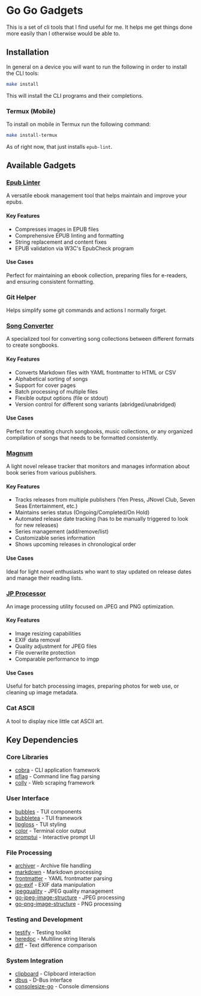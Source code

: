 # Go Go Gadgets

This is a set of cli tools that I find useful for me. It helps me get things done more easily than I otherwise would
be able to.

## Installation

In general on a device you will want to run the following in order to install the CLI tools:

``` bash
make install
```

This will install the CLI programs and their completions.

### Termux (Mobile)

To install on mobile in Termux run the following command:

``` bash
make install-termux
```

As of right now, that just installs `epub-lint`.

## Available Gadgets

### [Epub Linter](./epub-lint/README.md)

A versatile ebook management tool that helps maintain and improve your epubs.

#### Key Features

- Compresses images in EPUB files
- Comprehensive EPUB linting and formatting
- String replacement and content fixes
- EPUB validation via W3C's EpubCheck program

#### Use Cases

Perfect for maintaining an ebook collection, preparing files for e-readers, and ensuring consistent formatting.

### Git Helper

Helps simplify some git commands and actions I normally forget.

### [Song Converter](./song-converter/README.md)

A specialized tool for converting song collections between different formats to create songbooks.

#### Key Features

- Converts Markdown files with YAML frontmatter to HTML or CSV
- Alphabetical sorting of songs
- Support for cover pages
- Batch processing of multiple files
- Flexible output options (file or stdout)
- Version control for different song variants (abridged/unabridged)

#### Use Cases

Perfect for creating church songbooks, music collections, or any organized compilation of songs that needs to be formatted consistently.

### [Magnum](./magnum/README.md)

A light novel release tracker that monitors and manages information about book series from various publishers.

#### Key Features

- Tracks releases from multiple publishers (Yen Press, JNovel Club, Seven Seas Entertainment, etc.)
- Maintains series status (Ongoing/Completed/On Hold)
- Automated release date tracking (has to be manually triggered to look for new releases)
- Series management (add/remove/list)
- Customizable series information
- Shows upcoming releases in chronological order

#### Use Cases

Ideal for light novel enthusiasts who want to stay updated on release dates and manage their reading lists.

### [JP Processor](./jp-proc/README.md)

An image processing utility focused on JPEG and PNG optimization.

#### Key Features

- Image resizing capabilities
- EXIF data removal
- Quality adjustment for JPEG files
- File overwrite protection
- Comparable performance to imgp

#### Use Cases

Useful for batch processing images, preparing photos for web use, or cleaning up image metadata.

### Cat ASCII

A tool to display nice little cat ASCII art.

## Key Dependencies

### Core Libraries
- [cobra](https://github.com/spf13/cobra) - CLI application framework
- [pflag](https://github.com/spf13/pflag) - Command line flag parsing
- [colly](https://github.com/gocolly/colly) - Web scraping framework

### User Interface
- [bubbles](https://github.com/charmbracelet/bubbles) - TUI components
- [bubbletea](https://github.com/charmbracelet/bubbletea) - TUI framework
- [lipgloss](https://github.com/charmbracelet/lipgloss) - TUI styling
- [color](https://github.com/fatih/color) - Terminal color output
- [promptui](https://github.com/manifoldco/promptui) - Interactive prompt UI

### File Processing
- [archiver](https://github.com/mholt/archiver) - Archive file handling
- [markdown](https://github.com/gomarkdown/markdown) - Markdown processing
- [frontmatter](https://github.com/adrg/frontmatter) - YAML frontmatter parsing
- [go-exif](https://github.com/dsoprea/go-exif) - EXIF data manipulation
- [jpegquality](https://github.com/liut/jpegquality) - JPEG quality management
- [go-jpeg-image-structure](https://github.com/dsoprea/go-jpeg-image-structure) - JPEG processing
- [go-png-image-structure](https://github.com/dsoprea/go-png-image-structure) - PNG processing

### Testing and Development
- [testify](https://github.com/stretchr/testify) - Testing toolkit
- [heredoc](https://github.com/MakeNowJust/heredoc) - Multiline string literals
- [diff](https://github.com/andreyvit/diff) - Text difference comparison

### System Integration
- [clipboard](https://github.com/atotto/clipboard) - Clipboard interaction
- [dbus](https://github.com/godbus/dbus) - D-Bus interface
- [consolesize-go](https://github.com/nathan-fiscaletti/consolesize-go) - Console dimensions
